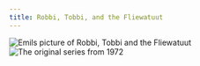 ```yaml
---
title: Robbi, Tobbi, and the Fliewatuut
---
```

![Emils picture of Robbi, Tobbi and the Fliewatuut](/img/IMG_1791.jpg)
![The original series from 1972](/img/robbi-tobbi-original.jpg)